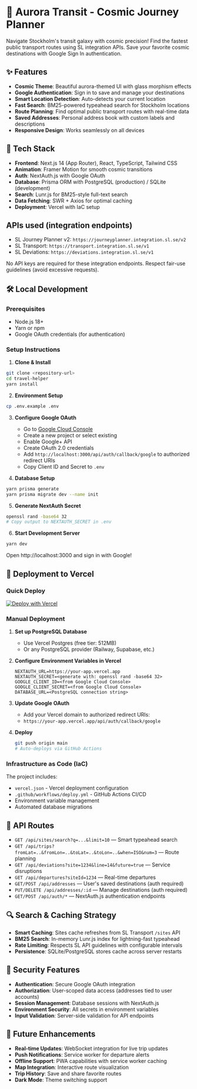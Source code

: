 # 🌟 Aurora Transit - Cosmic Journey Planner

Navigate Stockholm's transit galaxy with cosmic precision! Find the fastest public transport routes using SL integration APIs. Save your favorite cosmic destinations with Google Sign In authentication.

## ✨ Features
- **Cosmic Theme**: Beautiful aurora-themed UI with glass morphism effects
- **Google Authentication**: Sign in to save and manage your destinations
- **Smart Location Detection**: Auto-detects your current location
- **Fast Search**: BM25-powered typeahead search for Stockholm locations  
- **Route Planning**: Find optimal public transport routes with real-time data
- **Saved Addresses**: Personal address book with custom labels and descriptions
- **Responsive Design**: Works seamlessly on all devices

## 🚀 Tech Stack
- **Frontend**: Next.js 14 (App Router), React, TypeScript, Tailwind CSS
- **Animation**: Framer Motion for smooth cosmic transitions
- **Auth**: NextAuth.js with Google OAuth
- **Database**: Prisma ORM with PostgreSQL (production) / SQLite (development)
- **Search**: Lunr.js for BM25-style full-text search
- **Data Fetching**: SWR + Axios for optimal caching
- **Deployment**: Vercel with IaC setup

## APIs used (integration endpoints)
- SL Journey Planner v2: `https://journeyplanner.integration.sl.se/v2`
- SL Transport: `https://transport.integration.sl.se/v1`
- SL Deviations: `https://deviations.integration.sl.se/v1`

No API keys are required for these integration endpoints. Respect fair-use guidelines (avoid excessive requests).

## 🛠️ Local Development

### Prerequisites
- Node.js 18+ 
- Yarn or npm
- Google OAuth credentials (for authentication)

### Setup Instructions

1. **Clone & Install**
```bash
git clone <repository-url>
cd travel-helper
yarn install
```

2. **Environment Setup**
```bash
cp .env.example .env
```

3. **Configure Google OAuth**
   - Go to [Google Cloud Console](https://console.cloud.google.com)
   - Create a new project or select existing
   - Enable Google+ API  
   - Create OAuth 2.0 credentials
   - Add `http://localhost:3000/api/auth/callback/google` to authorized redirect URIs
   - Copy Client ID and Secret to `.env`

4. **Database Setup**
```bash
yarn prisma generate
yarn prisma migrate dev --name init
```

5. **Generate NextAuth Secret**
```bash
openssl rand -base64 32
# Copy output to NEXTAUTH_SECRET in .env
```

6. **Start Development Server**
```bash
yarn dev
```

Open http://localhost:3000 and sign in with Google!

## 🚀 Deployment to Vercel

### Quick Deploy
[![Deploy with Vercel](https://vercel.com/button)](https://vercel.com/new/clone?repository-url=https://github.com/your-username/travel-helper)

### Manual Deployment

1. **Set up PostgreSQL Database**
   - Use Vercel Postgres (free tier: 512MB)
   - Or any PostgreSQL provider (Railway, Supabase, etc.)

2. **Configure Environment Variables in Vercel**
   ```
   NEXTAUTH_URL=https://your-app.vercel.app
   NEXTAUTH_SECRET=<generate with: openssl rand -base64 32>
   GOOGLE_CLIENT_ID=<from Google Cloud Console>
   GOOGLE_CLIENT_SECRET=<from Google Cloud Console>
   DATABASE_URL=<PostgreSQL connection string>
   ```

3. **Update Google OAuth**
   - Add your Vercel domain to authorized redirect URIs:
   - `https://your-app.vercel.app/api/auth/callback/google`

4. **Deploy**
   ```bash
   git push origin main
   # Auto-deploys via GitHub Actions
   ```

### Infrastructure as Code (IaC)
The project includes:
- `vercel.json` - Vercel deployment configuration
- `.github/workflows/deploy.yml` - GitHub Actions CI/CD
- Environment variable management
- Automated database migrations

## 📡 API Routes
- `GET /api/sites/search?q=...&limit=10` — Smart typeahead search
- `GET /api/trips?fromLat=..&fromLon=..&toLat=..&toLon=..&when=ISO&num=3` — Route planning
- `GET /api/deviations?site=1234&line=14&future=true` — Service disruptions
- `GET /api/departures?siteId=1234` — Real-time departures
- `GET/POST /api/addresses` — User's saved destinations (auth required)
- `PUT/DELETE /api/addresses/:id` — Manage destinations (auth required)
- `GET/POST /api/auth/*` — NextAuth.js authentication endpoints

## 🔍 Search & Caching Strategy
- **Smart Caching**: Sites cache refreshes from SL Transport `/sites` API  
- **BM25 Search**: In-memory Lunr.js index for lightning-fast typeahead
- **Rate Limiting**: Respects SL API guidelines with configurable intervals
- **Persistence**: SQLite/PostgreSQL stores cache across server restarts

## 🔐 Security Features
- **Authentication**: Secure Google OAuth integration
- **Authorization**: User-scoped data access (addresses tied to user accounts)
- **Session Management**: Database sessions with NextAuth.js
- **Environment Security**: All secrets in environment variables
- **Input Validation**: Server-side validation for API endpoints

## 🌟 Future Enhancements
- **Real-time Updates**: WebSocket integration for live trip updates
- **Push Notifications**: Service worker for departure alerts  
- **Offline Support**: PWA capabilities with service worker caching
- **Map Integration**: Interactive route visualization
- **Trip History**: Save and share favorite routes
- **Dark Mode**: Theme switching support
